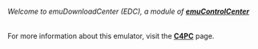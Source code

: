 ###### Welcome to emuDownloadCenter (EDC), a module of [**emuControlCenter**](https://github.com/PhoenixInteractiveNL/emuControlCenter/wiki/)

For more information about this emulator, visit the [**C4PC**](https://github.com/PhoenixInteractiveNL/emuDownloadCenter/wiki/Emulator-c4pc#menu) page.
